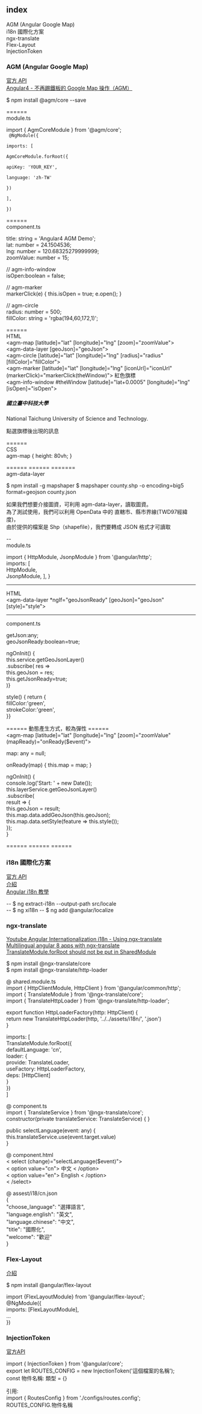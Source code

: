 
## index

AGM (Angular Google Map)  
i18n 國際化方案  
ngx-translate  
Flex-Layout  
InjectionToken  




### AGM (Angular Google Map)  
[官方 API](https://angular-maps.com/)  
[Angular4 - 不再踢鐵板的 Google Map 操作（AGM）](https://dotblogs.com.tw/explooosion/2017/07/17/212602)  

$ npm install @agm/core --save  

======  
module.ts  

import { AgmCoreModule } from '@agm/core';  
<code>
@NgModule({  
  imports: [   
    AgmCoreModule.forRoot({  
      apiKey: 'YOUR_KEY',  
      language: 'zh-TW'  
    })  
  ],  
})</code>  

======  
component.ts  

title: string = 'Angular4 AGM Demo';  
lat: number = 24.1504536;  
lng: number = 120.68325279999999;  
zoomValue: number = 15;   

// agm-info-window  
isOpen:boolean = false;  

// agm-marker  
markerClick(e) { this.isOpen = true; e.open(); }  

// agm-circle  
radius: number = 500;  
fillColor: string = 'rgba(194,60,172,1)';  

======  
HTML  
<agm-map [latitude]="lat" [longitude]="lng" [zoom]="zoomValue">  
<agm-data-layer [geoJson]="geoJson"></agm-data-layer>  
<agm-circle [latitude]="lat" [longitude]="lng" [radius]="radius" [fillColor]="fillColor"></agm-circle>  
<agm-marker [latitude]="lat" [longitude]="lng" [iconUrl]="iconUrl" (markerClick)="markerClick(theWindow)"></agm-marker>  紅色旗標  
<agm-info-window #theWindow [latitude]="lat+0.0005" [longitude]="lng" [isOpen]="isOpen">  
    <h5>國立臺中科技大學</h5>
    <p>National Taichung University of Science and Technology.</p>
  </agm-info-window>  點選旗標後出現的訊息  
</agm-map>  

======  
CSS  
agm-map { height: 80vh; }  

======  ======  =======  
agm-data-layer   

$ npm install -g mapshaper
$ mapshaper county.shp -o encoding=big5 format=geojson  county.json

如果我們想要介接圖資，可利用 agm-data-layer，讀取圖資。  
為了測試使用，我們可以利用 OpenData 中的 直轄市、縣市界線(TWD97經緯度)，  
由於提供的檔案是 Shp（shapefile），我們要轉成 JSON 格式才可讀取  

--  
module.ts  

import { HttpModule, JsonpModule } from '@angular/http';  
  imports: [  
    HttpModule,  
    JsonpModule,  ], }  


---  
HTML  
<agm-data-layer *ngIf="geoJsonReady" [geoJson]="geoJson" [style]="style"></agm-data-layer>  

----  
component.ts  

getJson:any;  
geoJsonReady:boolean=true;  


ngOnInit() {  
this.service.getGeoJsonLayer()  
.subscribe( res =>  
this.geoJson = res;  
this.getJsonReady=true;  
)}    

style() { return {  
fillColor:'green',  
strokeColor:'green',  
}}  

======  動態產生方式，較為彈性  ======  
<agm-map [latitude]="lat" [longitude]="lng" [zoom]="zoomValue" (mapReady)="onReady($event)">  

map: any = null;  

onReady(map) { this.map = map;  }    

ngOnInit() {  
    console.log('Start: ' + new Date());  
    this.layerService.getGeoJsonLayer()  
      .subscribe(  
      result => {  
        this.geoJson = result;  
        this.map.data.addGeoJson(this.geoJson);  
        this.map.data.setStyle(feature => this.style());  
      });  
  }  

======  ======  ======  



### i18n 國際化方案  

[官方 API](https://angular.io/guide/i18n)  
[介紹](https://segmentfault.com/a/1190000015311981)  
[Angular i18n 教學](https://jimmyswebnote.com/angular-i18n/)  

-- $ ng extract-i18n --output-path src/locale  
-- $ ng xi18n
-- $ ng add @angular/localize  


### ngx-translate  

[Youtube Angular Internationalization i18n - Using ngx-translate](https://www.youtube.com/watch?v=jCvsy4XSOEQ&ab_channel=Genka)  
[Multilingual angular 8 apps with ngx-translate](https://www.youtube.com/watch?v=KCC5-PKBg4M&t=577s&ab_channel=BlackBoxTech)  
[TranslateModule.forRoot should not be put in SharedModule](https://github.com/ngx-translate/core/issues/209)   


$ npm install @ngx-translate/core  
$ npm install @ngx-translate/http-loader  


@ shared.module.ts  
import { HttpClientModule, HttpClient } from '@angular/common/http';  
import { TranslateModule } from '@ngx-translate/core';  
import { TranslateHttpLoader } from '@ngx-translate/http-loader';  

export function HttpLoaderFactory(http: HttpClient) {  
  return new TranslateHttpLoader(http, '../../assets/i18n/', '.json')  
}  

imports: [  
    TranslateModule.forRoot({  
      defaultLanguage: 'cn',  
      loader: {  
        provide: TranslateLoader,  
        useFactory: HttpLoaderFactory,  
        deps: [HttpClient]  
      }  
    })  
  ]  

@ component.ts  
import { TranslateService } from '@ngx-translate/core';  
constructor(private translateService: TranslateService) { }  

public selectLanguage(event: any) {  
    this.translateService.use(event.target.value)  
  }  

@ component.html  
< select (change)="selectLanguage($event)">  
< option value="cn"> 中文 < /option>  
< option value="en"> English < /option>  
< /select>  
  
@ assest/i18/cn.json  
{  
    "choose_language": "選擇語言",  
    "language.english": "英文",  
    "language.chinese": "中文",  
    "title": "國際化",  
    "welcome": "歡迎"  
}  


### Flex-Layout  

[介紹](https://blog.poychang.net/use-angular-flex-layout-package/)  

$ npm install @angular/flex-layout  

import {FlexLayoutModule} from '@angular/flex-layout';  
 @NgModule({  
   imports: [FlexLayoutModule],  
   ...  
 })  



### InjectionToken  
[官方API](https://angular.io/api/core/InjectionToken)  

import { InjectionToken } from '@angular/core';  
export let ROUTES_CONFIG = new InjectionToken('這個檔案的名稱');  
const 物件名稱: 類型 = {}  

引用:  
import { RoutesConfig } from './configs/routes.config';  
ROUTES_CONFIG.物件名稱  



